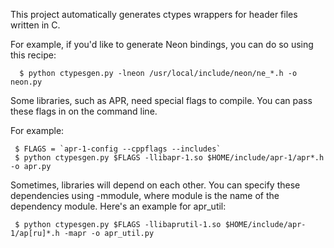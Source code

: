 This project automatically generates ctypes wrappers for header files written in C.

For example, if you'd like to generate Neon bindings, you can do so using this recipe:
```
  $ python ctypesgen.py -lneon /usr/local/include/neon/ne_*.h -o neon.py
```
Some libraries, such as APR, need special flags to compile. You can pass these flags in on the command line.

For example:
```
 $ FLAGS = `apr-1-config --cppflags --includes`
 $ python ctypesgen.py $FLAGS -llibapr-1.so $HOME/include/apr-1/apr*.h -o apr.py
```

Sometimes, libraries will depend on each other. You can specify these dependencies using -mmodule, where module is the name of the dependency module. Here's an example for apr\_util:

```
 $ python ctypesgen.py $FLAGS -llibaprutil-1.so $HOME/include/apr-1/ap[ru]*.h -mapr -o apr_util.py
```




